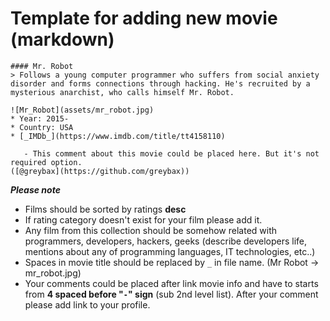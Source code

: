 # Template for adding new movie (markdown)

```
#### Mr. Robot
> Follows a young computer programmer who suffers from social anxiety disorder and forms connections through hacking. He's recruited by a mysterious anarchist, who calls himself Mr. Robot.

![Mr_Robot](assets/mr_robot.jpg)
* Year: 2015-
* Country: USA
* [_IMDb_](https://www.imdb.com/title/tt4158110)

   - This comment about this movie could be placed here. But it's not required option.
([@greybax](https://github.com/greybax))
```

_**Please note**_
 - Films should be sorted by ratings **desc**
 - If rating category doesn't exist for your film please add it.
 - Any film from this collection should be somehow related with programmers, developers, hackers, geeks (describe developers life, mentions about any of programming languages, IT technologies, etc..)
 - Spaces in movie title should be replaced by `_` in file name. (Mr Robot -> mr_robot.jpg)
 - Your comments could be placed after link movie info and have to starts from **4 spaced before "`-`" sign** (sub 2nd level list). After your comment please add link to your profile.
